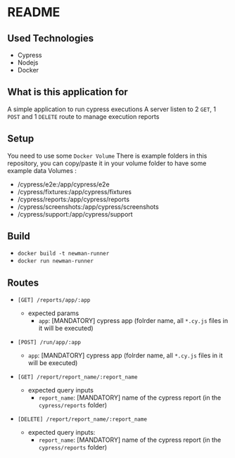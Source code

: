 # README

## Used Technologies
- Cypress
- Nodejs
- Docker

## What is this application for
A simple application to run cypress executions
A server listen to 2 ```GET```, 1 ```POST``` and 1 ```DELETE``` route to manage execution reports

## Setup
You need to use some ```Docker Volume```
There is example folders in this repository, you can copy/paste it in your volume folder to have some example data
Volumes :
- <target-directory>/cypress/e2e:/app/cypress/e2e
- <target-directory>/cypress/fixtures:/app/cypress/fixtures
- <target-directory>/cypress/reports:/app/cypress/reports
- <target-directory>/cypress/screenshots:/app/cypress/screenshots
- <target-directory>/cypress/support:/app/cypress/support

## Build
- ```docker build -t newman-runner```
- ```docker run newman-runner```

## Routes
- ```[GET] /reports/app/:app```
    - expected params
        - ```app```: [MANDATORY] cypress app (folrder name, all ```*.cy.js``` files in it will be executed)

- ```[POST] /run/app/:app```
    - ```app```: [MANDATORY] cypress app (folrder name, all ```*.cy.js``` files in it will be executed)

- ```[GET] /report/report_name/:report_name```
    - expected query inputs
        - ```report_name```: [MANDATORY] name of the cypress report (in the ```cypress/reports``` folder)

- ```[DELETE] /report/report_name/:report_name```
    - expected query inputs:
        - ```report_name```: [MANDATORY] name of the cypress report (in the ```cypress/reports``` folder)


